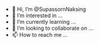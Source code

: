 - 👋 Hi, I’m @SupassornNaksing
- 👀 I’m interested in ...
- 🌱 I’m currently learning ...
- 💞️ I’m looking to collaborate on ...
- 📫 How to reach me ...

<!---
SupassornNaksing/SupassornNaksing is a ✨ special ✨ repository because its `README.md` (this file) appears on your GitHub profile.
You can click the Preview link to take a look at your changes.
--->
